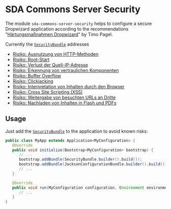 # SDA Commons Server Security

The module `sda-commons-server-security` helps to configure a secure Dropwizard application according to the 
recommendations 
"[Härtungsmaßnahmen Dropwizard](https://sda-se.atlassian.net/wiki/spaces/platform/pages/686718998/H+rtungsma+nahmen+Dropwizard)"
by Timo Pagel.

Currently the [`SecurityBundle`](./src/main/java/org/sdase/commons/server/security/SecurityBundle.java) addresses

- [Risiko: Ausnutzung von HTTP-Methoden](https://sda-se.atlassian.net/wiki/spaces/platform/pages/686718998/H+rtungsma+nahmen+Dropwizard#H%C3%A4rtungsma%C3%9FnahmenDropwizard-Risiko:AusnutzungvonHTTP-Methoden)
- [Risiko: Root-Start](https://sda-se.atlassian.net/wiki/spaces/platform/pages/686718998/H+rtungsma+nahmen+Dropwizard#H%C3%A4rtungsma%C3%9FnahmenDropwizard-Risiko:Root-Start)
- [Risiko: Verlust der Quell-IP-Adresse](https://sda-se.atlassian.net/wiki/spaces/platform/pages/686718998/H+rtungsma+nahmen+Dropwizard#H%C3%A4rtungsma%C3%9FnahmenDropwizard-Risiko:VerlustderQuell-IP-Adresse)
- [Risiko: Erkennung von vertraulichen Komponenten](https://sda-se.atlassian.net/wiki/spaces/platform/pages/686718998/H+rtungsma+nahmen+Dropwizard#H%C3%A4rtungsma%C3%9FnahmenDropwizard-Risiko:ErkennungvonvertraulichenKomponenten)
- [Risiko: Buffer Overflow](https://sda-se.atlassian.net/wiki/spaces/platform/pages/686718998/H+rtungsma+nahmen+Dropwizard#H%C3%A4rtungsma%C3%9FnahmenDropwizard-Risiko:BufferOverflow)
- [Risiko: Clickjacking](https://sda-se.atlassian.net/wiki/spaces/platform/pages/686718998/H+rtungsma+nahmen+Dropwizard#H%C3%A4rtungsma%C3%9FnahmenDropwizard-Risiko:Clickjacking)
- [Risiko: Interpretation von Inhalten durch den Browser](https://sda-se.atlassian.net/wiki/spaces/platform/pages/686718998/H+rtungsma+nahmen+Dropwizard#H%C3%A4rtungsma%C3%9FnahmenDropwizard-Risiko:InterpretationvonInhaltendurchdenBrowser)
- [Risiko: Cross Site Scripting (XSS)](https://sda-se.atlassian.net/wiki/spaces/platform/pages/686718998/H+rtungsma+nahmen+Dropwizard#H%C3%A4rtungsma%C3%9FnahmenDropwizard-Risiko:Cross-SiteScripting)
- [Risiko: Weitergabe von besuchten URLs an Dritte](https://sda-se.atlassian.net/wiki/spaces/platform/pages/686718998/H+rtungsma+nahmen+Dropwizard#H%C3%A4rtungsma%C3%9FnahmenDropwizard-Risiko:WeitergabevonbesuchtenURLsanDritte)
- [Risiko: Nachladen von Inhalten in Flash und PDFs](https://sda-se.atlassian.net/wiki/spaces/platform/pages/686718998/H+rtungsma+nahmen+Dropwizard#H%C3%A4rtungsma%C3%9FnahmenDropwizard-Risiko:WeitergabevonbesuchtenURLsanDritte)

## Usage

Just add the [`SecurityBundle`](./src/main/java/org/sdase/commons/server/security/SecurityBundle.java) to the 
application to avoid known risks:

```java
public class MyApp extends Application<MyConfiguration> {
   @Override
   public void initialize(Bootstrap<MyConfiguration> bootstrap) {
      // ...
      bootstrap.addBundle(SecurityBundle.builder().build());
      bootstrap.addBundle(JacksonConfigurationBundle.builder().build()); // enables required custom error handlers
      // ...
   }

   @Override
   public void run(MyConfiguration configuration, Environment environment) {
      // ...
   }
}
``` 